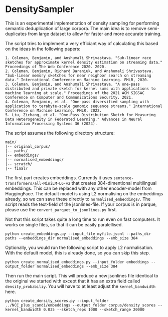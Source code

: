# DensitySampler
This is an experimental implementation of density sampling for performing semantic deduplication of large corpora. The main idea is to remove semi-duplicates from large dataset to allow for faster and more accurate training. 

The script tries to implement a very efficiant way of calculating this based on the ideas in the following papers:
```
1. Coleman, Benjamin, and Anshumali Shrivastava. "Sub-linear race sketches for approximate kernel density estimation on streaming data." Proceedings of The Web Conference 2020. 2020.
2. Coleman, Benjamin, Richard Baraniuk, and Anshumali Shrivastava. "Sub-linear memory sketches for near neighbor search on streaming data." International Conference on Machine Learning. PMLR, 2020.
3. Coleman, Benjamin, and Anshumali Shrivastava. "A one-pass distributed and private sketch for kernel sums with applications to machine learning at scale." Proceedings of the 2021 ACM SIGSAC Conference on Computer and Communications Security. 2021.
4. Coleman, Benjamin, et al. "One-pass diversified sampling with application to terabyte-scale genomic sequence streams." International Conference on Machine Learning. PMLR, 2022.
5. Liu, Zichang, et al. "One-Pass Distribution Sketch for Measuring Data Heterogeneity in Federated Learning." Advances in Neural Information Processing Systems 36 (2024).
```

The script assumes the following directory structure:
```
main/
|-- original_corpus/
|-- paths/
|-- embeddings/
|-- normalised_embeddings/
|-- scratch/
|-- final/
```

The first part creates embeddings. Currently it uses `sentence-transformers/all-MiniLM-L6-v2` that creates 384-dimentional multilingual embeddings. This can be replaced with any other encoder-model from HuggingFace. The default model is using L2 normalising on the embeddings already, so we can save these directly to `normalised_embeddings/`. The script reads the text-field of the jsonlines-file. If your corpus is in parque, please use the `convert_parquet_to_jsonlines.py` first. 

Not that this script takes quite a long time to run even on fast computers. It works on single files, so that it can be easily paralellised. 

```
python create_embeddings.py --input_file myfile.jsonl --paths_dir paths --embeddings_dir normalised_embeddings --emb_size 384
```

Optionally, you would run the following script to apply L2 normalisation. With the default model, this is already done, so you can skip this step.

```
python create_normalised_embeddings.py --input_folder embeddings --output_folder normalised_embeddings --emb_size 384
```

Then run the main script. This will produce a new jsonlines file identical to the original we started with except that it has an extra field called `density_probabiliy`. You will have to at least adjust the `kernel_bandwidth` here.  

```
python create_density_scores.py --input_folder ../NCC_plus_scandi/embeddings --output_folder corpus/density_scores --kernel_bandwidth 0.035 --sketch_reps 1000 --sketch_range 20000
```

